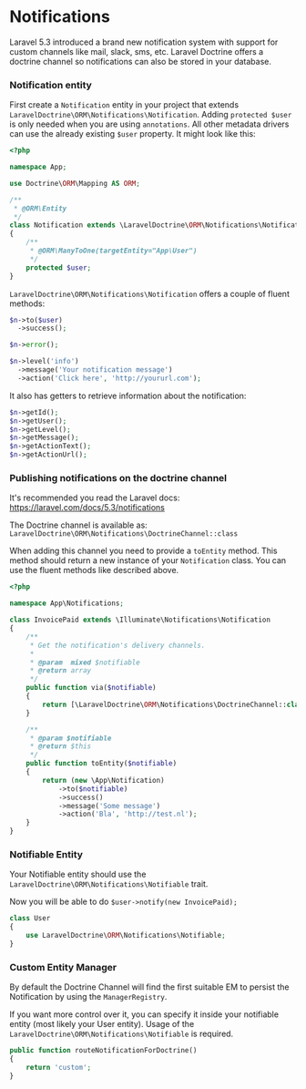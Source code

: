 # Notifications

Laravel 5.3 introduced a brand new notification system with support for custom channels like mail, slack, sms, etc. 
Laravel Doctrine offers a doctrine channel so notifications can also be stored in your database.

### Notification entity

First create a `Notification` entity in your project that extends `LaravelDoctrine\ORM\Notifications\Notification`.
Adding `protected $user` is only needed when you are using `annotations`. All other metadata drivers can use the already existing `$user` property.
It might look like this:

```php
<?php

namespace App;

use Doctrine\ORM\Mapping AS ORM;

/**
 * @ORM\Entity
 */
class Notification extends \LaravelDoctrine\ORM\Notifications\Notification
{
    /**
     * @ORM\ManyToOne(targetEntity="App\User")
     */
    protected $user;
}
```

`LaravelDoctrine\ORM\Notifications\Notification` offers a couple of fluent methods:

```php
$n->to($user)
  ->success();

$n->error();

$n->level('info')
  ->message('Your notification message')
  ->action('Click here', 'http://yoururl.com');
```

It also has getters to retrieve information about the notification:

```php
$n->getId();
$n->getUser();
$n->getLevel();
$n->getMessage();
$n->getActionText();
$n->getActionUrl();
```

### Publishing notifications on the doctrine channel

It's recommended you read the Laravel docs: https://laravel.com/docs/5.3/notifications

The Doctrine channel is available as: `LaravelDoctrine\ORM\Notifications\DoctrineChannel::class`

When adding this channel you need to provide a `toEntity` method. This method should return a new instance of your `Notification` class. 
You can use the fluent methods like described above.

```php
<?php

namespace App\Notifications;

class InvoicePaid extends \Illuminate\Notifications\Notification
{
    /**
     * Get the notification's delivery channels.
     *
     * @param  mixed $notifiable
     * @return array
     */
    public function via($notifiable)
    {
        return [\LaravelDoctrine\ORM\Notifications\DoctrineChannel::class];
    }

    /**
     * @param $notifiable
     * @return $this
     */
    public function toEntity($notifiable)
    {
        return (new \App\Notification)
            ->to($notifiable)
            ->success()
            ->message('Some message')
            ->action('Bla', 'http://test.nl');
    }
}
```

### Notifiable Entity

Your Notifiable entity should use the `LaravelDoctrine\ORM\Notifications\Notifiable` trait. 

Now you will be able to do `$user->notify(new InvoicePaid);`

```php
class User 
{
    use LaravelDoctrine\ORM\Notifications\Notifiable;
}
```

### Custom Entity Manager

By default the Doctrine Channel will find the first suitable EM to persist the Notification by using the `ManagerRegistry`. 

If you want more control over it, you can specify it inside your notifiable entity (most likely your User entity). Usage of the `LaravelDoctrine\ORM\Notifications\Notifiable` is required.

```php
public function routeNotificationForDoctrine()
{
    return 'custom';
}
```

